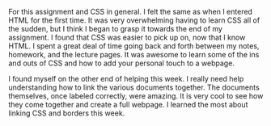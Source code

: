For this assignment and CSS in general. I felt the same as when I entered HTML for the first time.
It was very overwhelming having to learn CSS all of the sudden, but I think I began to grasp it towards
the end of my assignment. I found that CSS was easier to pick up on, now that I know HTML. I spent a great
deal of time going back and forth between my notes, homework, and the lecture pages. It was awesome to
learn some of the ins and outs of CSS and how to add your personal touch to a webpage.

I found myself on the other end of helping this week. I really need help understanding how to link the
various documents together. The documents themselves, once labeled correctly, were amazing. It is
very cool to see how they come together and create a full webpage. I learned the most about linking
CSS and borders this week.
